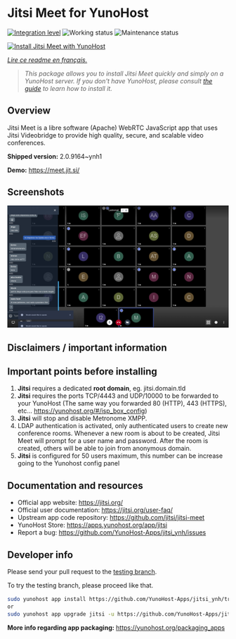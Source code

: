 <!--
N.B.: This README was automatically generated by https://github.com/YunoHost/apps/tree/master/tools/README-generator
It shall NOT be edited by hand.
-->

# Jitsi Meet for YunoHost

[![Integration level](https://dash.yunohost.org/integration/jitsi.svg)](https://dash.yunohost.org/appci/app/jitsi) ![Working status](https://ci-apps.yunohost.org/ci/badges/jitsi.status.svg) ![Maintenance status](https://ci-apps.yunohost.org/ci/badges/jitsi.maintain.svg)

[![Install Jitsi Meet with YunoHost](https://install-app.yunohost.org/install-with-yunohost.svg)](https://install-app.yunohost.org/?app=jitsi)

*[Lire ce readme en français.](./README_fr.md)*

> *This package allows you to install Jitsi Meet quickly and simply on a YunoHost server.
If you don't have YunoHost, please consult [the guide](https://yunohost.org/#/install) to learn how to install it.*

## Overview

Jitsi Meet is a libre software (Apache) WebRTC JavaScript app that uses Jitsi Videobridge to provide high quality, secure, and scalable video conferences.


**Shipped version:** 2.0.9164~ynh1

**Demo:** https://meet.jit.si/

## Screenshots

![Screenshot of Jitsi Meet](./doc/screenshots/screenshot.png)

## Disclaimers / important information

## Important points before installing

1. **Jitsi** requires a dedicated **root domain**, eg. jitsi.domain.tld
2. **Jitsi** requires the ports TCP/4443 and UDP/10000 to be forwarded to your YunoHost (The same way you forwarded 80 (HTTP), 443 (HTTPS), etc... https://yunohost.org/#/isp_box_config)
3. **Jitsi** will stop and disable Metronome XMPP.
4. LDAP authentication is activated, only authenticated users to create new conference rooms. Whenever a new room is about to be created, Jitsi Meet will prompt for a user name and password. After the room is created, others will be able to join from anonymous domain.
5. **Jitsi** is configured for 50 users maximum, this number can be increase going to the Yunohost config panel

## Documentation and resources

* Official app website: <https://jitsi.org/>
* Official user documentation: <https://jitsi.org/user-faq/>
* Upstream app code repository: <https://github.com/jitsi/jitsi-meet>
* YunoHost Store: <https://apps.yunohost.org/app/jitsi>
* Report a bug: <https://github.com/YunoHost-Apps/jitsi_ynh/issues>

## Developer info

Please send your pull request to the [testing branch](https://github.com/YunoHost-Apps/jitsi_ynh/tree/testing).

To try the testing branch, please proceed like that.

``` bash
sudo yunohost app install https://github.com/YunoHost-Apps/jitsi_ynh/tree/testing --debug
or
sudo yunohost app upgrade jitsi -u https://github.com/YunoHost-Apps/jitsi_ynh/tree/testing --debug
```

**More info regarding app packaging:** <https://yunohost.org/packaging_apps>
